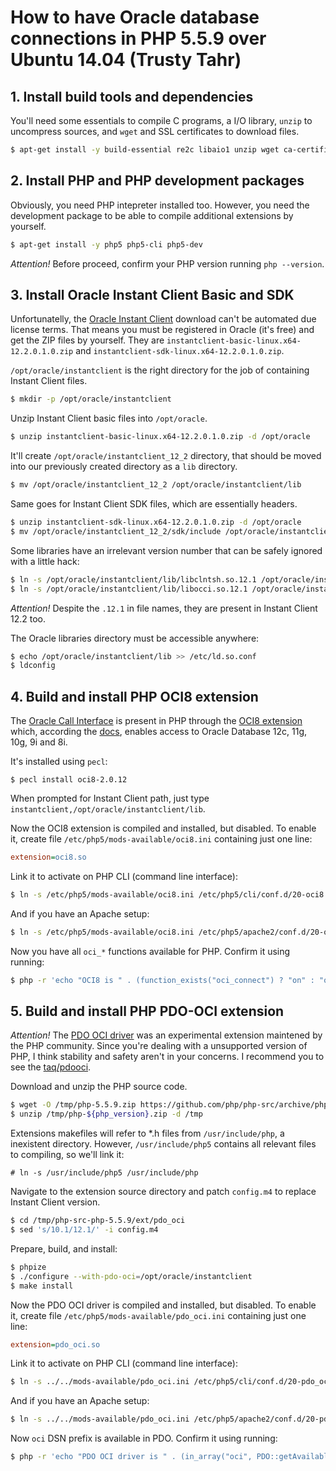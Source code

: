 # How to have Oracle database connections in PHP 5.5.9 over Ubuntu 14.04 (Trusty Tahr)

## 1. Install build tools and dependencies

You'll need some essentials to compile C programs, a I/O library, `unzip` to uncompress sources, and `wget` and SSL
certificates to download files.

```sh
$ apt-get install -y build-essential re2c libaio1 unzip wget ca-certificates
```

## 2. Install PHP and PHP development packages

Obviously, you need PHP intepreter installed too. However, you need the development package to be able to compile
additional extensions by yourself.

```sh
$ apt-get install -y php5 php5-cli php5-dev
```

*Attention!* Before proceed, confirm your PHP version running `php --version`.

## 3. Install Oracle Instant Client Basic and SDK

Unfortunatelly, the [Oracle Instant Client](http://www.oracle.com/technetwork/database/features/instant-client/)
download can't be automated due license terms. That means you must be registered in Oracle (it's free) and get the ZIP
files by yourself. They are `instantclient-basic-linux.x64-12.2.0.1.0.zip` and
`instantclient-sdk-linux.x64-12.2.0.1.0.zip`.

`/opt/oracle/instantclient` is the right directory for the job of containing Instant Client files.

```sh
$ mkdir -p /opt/oracle/instantclient
```

Unzip Instant Client basic files into `/opt/oracle`.

```sh
$ unzip instantclient-basic-linux.x64-12.2.0.1.0.zip -d /opt/oracle
```

It'll create `/opt/oracle/instantclient_12_2` directory, that should be moved into our previously created directory as a
`lib` directory.

```sh
$ mv /opt/oracle/instantclient_12_2 /opt/oracle/instantclient/lib
```

Same goes for Instant Client SDK files, which are essentially headers.

```sh
$ unzip instantclient-sdk-linux.x64-12.2.0.1.0.zip -d /opt/oracle
$ mv /opt/oracle/instantclient_12_2/sdk/include /opt/oracle/instantclient/include
```

Some libraries have an irrelevant version number that can be safely ignored with a little hack:

```sh
$ ln -s /opt/oracle/instantclient/lib/libclntsh.so.12.1 /opt/oracle/instantclient/lib/libclntsh.so
$ ln -s /opt/oracle/instantclient/lib/libocci.so.12.1 /opt/oracle/instantclient/lib/libocci.so
```

*Attention!* Despite the `.12.1` in file names, they are present in Instant Client 12.2 too.

The Oracle libraries directory must be accessible anywhere:

```sh
$ echo /opt/oracle/instantclient/lib >> /etc/ld.so.conf
$ ldconfig
```

## 4. Build and install PHP OCI8 extension

The [Oracle Call Interface](http://www.oracle.com/technetwork/database/features/oci/index-090945.html) is present in PHP
through the [OCI8 extension](https://pecl.php.net/package/oci8) which, according the
[docs](http://php.net/manual/en/intro.oci8.php), enables access to Oracle Database 12c, 11g, 10g, 9i and 8i.

It's installed using `pecl`:

```
$ pecl install oci8-2.0.12
```

When prompted for Instant Client path, just type `instantclient,/opt/oracle/instantclient/lib`.

Now the OCI8 extension is compiled and installed, but disabled. To enable it, create file `/etc/php5/mods-available/oci8.ini`
containing just one line:

```ini
extension=oci8.so
```

Link it to activate on PHP CLI (command line interface):

```sh
$ ln -s /etc/php5/mods-available/oci8.ini /etc/php5/cli/conf.d/20-oci8.ini
```

And if you have an Apache setup:

```sh
$ ln -s /etc/php5/mods-available/oci8.ini /etc/php5/apache2/conf.d/20-oci8.ini
```

Now you have all `oci_*` functions available for PHP. Confirm it using running:

```sh
$ php -r 'echo "OCI8 is " . (function_exists("oci_connect") ? "on" : "off") . "\n";'
```

## 5. Build and install PHP PDO-OCI extension

*Attention!* The [PDO OCI driver](http://php.net/pdo_oci) was an experimental extension maintened by the PHP community.
Since you're dealing with a unsupported version of PHP, I think stability and safety aren't in your concerns.
I recommend you to see the [taq/pdooci](https://github.com/taq/pdooci).

Download and unzip the PHP source code.

```sh
$ wget -O /tmp/php-5.5.9.zip https://github.com/php/php-src/archive/php-5.5.9.zip
$ unzip /tmp/php-${php_version}.zip -d /tmp
```

Extensions makefiles will refer to *.h files from `/usr/include/php`, a inexistent directory. However,
`/usr/include/php5` contains all relevant files to compiling, so we'll link it:

```
# ln -s /usr/include/php5 /usr/include/php
```

Navigate to the extension source directory and patch `config.m4` to replace Instant Client version.

```sh
$ cd /tmp/php-src-php-5.5.9/ext/pdo_oci
$ sed 's/10.1/12.1/' -i config.m4
```

Prepare, build, and install:

```sh
$ phpize
$ ./configure --with-pdo-oci=/opt/oracle/instantclient
$ make install
```

Now the PDO OCI driver is compiled and installed, but disabled. To enable it, create file `/etc/php5/mods-available/pdo_oci.ini`
containing just one line:

```ini
extension=pdo_oci.so
```

Link it to activate on PHP CLI (command line interface):

```sh
$ ln -s ../../mods-available/pdo_oci.ini /etc/php5/cli/conf.d/20-pdo_oci.ini
```

And if you have an Apache setup:

```sh
$ ln -s ../../mods-available/pdo_oci.ini /etc/php5/apache2/conf.d/20-pdo_oci.ini
```

Now `oci` DSN prefix is available in PDO. Confirm it using running:

```sh
$ php -r 'echo "PDO OCI driver is " . (in_array("oci", PDO::getAvailableDrivers()) ? "on" : "off") . "\n";'
```
